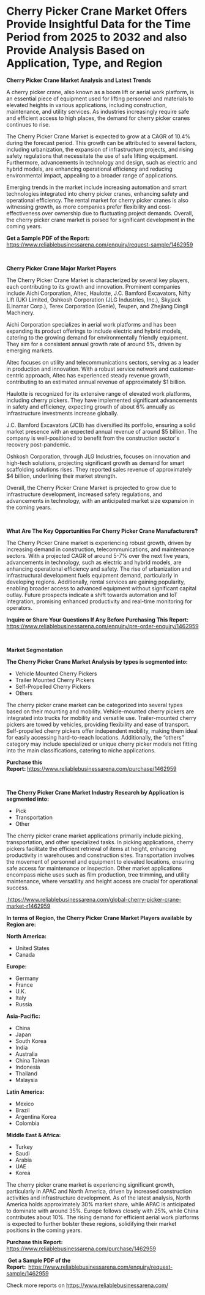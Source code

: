 <p><h1>Cherry Picker Crane Market Offers Provide Insightful Data for the Time Period from 2025 to 2032 and also Provide Analysis Based on Application, Type, and Region</h1></p><p><strong>Cherry Picker Crane Market Analysis and Latest Trends</strong></p>
<p><p>A cherry picker crane, also known as a boom lift or aerial work platform, is an essential piece of equipment used for lifting personnel and materials to elevated heights in various applications, including construction, maintenance, and utility services. As industries increasingly require safe and efficient access to high places, the demand for cherry picker cranes continues to rise.</p><p>The Cherry Picker Crane Market is expected to grow at a CAGR of 10.4% during the forecast period. This growth can be attributed to several factors, including urbanization, the expansion of infrastructure projects, and rising safety regulations that necessitate the use of safe lifting equipment. Furthermore, advancements in technology and design, such as electric and hybrid models, are enhancing operational efficiency and reducing environmental impact, appealing to a broader range of applications.</p><p>Emerging trends in the market include increasing automation and smart technologies integrated into cherry picker cranes, enhancing safety and operational efficiency. The rental market for cherry picker cranes is also witnessing growth, as more companies prefer flexibility and cost-effectiveness over ownership due to fluctuating project demands. Overall, the cherry picker crane market is poised for significant development in the coming years.</p></p>
<p><strong>Get a Sample PDF of the Report:&nbsp;</strong> <a href="https://www.reliablebusinessarena.com/enquiry/request-sample/1462959?utm_campaign=2217&utm_medium=2&utm_source=Github&utm_content=ia&utm_term=09042025&utm_id=cherry-picker-crane">https://www.reliablebusinessarena.com/enquiry/request-sample/1462959</a></p>
<p>&nbsp;</p>
<p><strong>Cherry Picker Crane Major Market Players</strong></p>
<p><p>The Cherry Picker Crane Market is characterized by several key players, each contributing to its growth and innovation. Prominent companies include Aichi Corporation, Altec, Haulotte, J.C. Bamford Excavators, Nifty Lift (UK) Limited, Oshkosh Corporation (JLG Industries, Inc.), Skyjack (Linamar Corp.), Terex Corporation (Genie), Teupen, and Zhejiang Dingli Machinery.</p><p>Aichi Corporation specializes in aerial work platforms and has been expanding its product offerings to include electric and hybrid models, catering to the growing demand for environmentally friendly equipment. They aim for a consistent annual growth rate of around 5%, driven by emerging markets.</p><p>Altec focuses on utility and telecommunications sectors, serving as a leader in production and innovation. With a robust service network and customer-centric approach, Altec has experienced steady revenue growth, contributing to an estimated annual revenue of approximately $1 billion.</p><p>Haulotte is recognized for its extensive range of elevated work platforms, including cherry pickers. They have implemented significant advancements in safety and efficiency, expecting growth of about 6% annually as infrastructure investments increase globally.</p><p>J.C. Bamford Excavators (JCB) has diversified its portfolio, ensuring a solid market presence with an expected annual revenue of around $5 billion. The company is well-positioned to benefit from the construction sector's recovery post-pandemic.</p><p>Oshkosh Corporation, through JLG Industries, focuses on innovation and high-tech solutions, projecting significant growth as demand for smart scaffolding solutions rises. They reported sales revenue of approximately $4 billion, underlining their market strength.</p><p>Overall, the Cherry Picker Crane Market is projected to grow due to infrastructure development, increased safety regulations, and advancements in technology, with an anticipated market size expansion in the coming years.</p></p>
<p>&nbsp;</p>
<p><strong>What Are The Key Opportunities For Cherry Picker Crane Manufacturers?</strong></p>
<p><p>The Cherry Picker Crane market is experiencing robust growth, driven by increasing demand in construction, telecommunications, and maintenance sectors. With a projected CAGR of around 5-7% over the next five years, advancements in technology, such as electric and hybrid models, are enhancing operational efficiency and safety. The rise of urbanization and infrastructural development fuels equipment demand, particularly in developing regions. Additionally, rental services are gaining popularity, enabling broader access to advanced equipment without significant capital outlay. Future prospects indicate a shift towards automation and IoT integration, promising enhanced productivity and real-time monitoring for operators.</p></p>
<p><strong>Inquire or Share Your Questions If Any Before Purchasing This Report:</strong> <a href="https://www.reliablebusinessarena.com/enquiry/pre-order-enquiry/1462959?utm_campaign=2217&utm_medium=2&utm_source=Github&utm_content=ia&utm_term=09042025&utm_id=cherry-picker-crane">https://www.reliablebusinessarena.com/enquiry/pre-order-enquiry/1462959</a></p>
<p>&nbsp;</p>
<p><strong>Market Segmentation</strong></p>
<p><strong>The Cherry Picker Crane Market Analysis by types is segmented into:</strong></p>
<p><ul><li>Vehicle Mounted Cherry Pickers</li><li>Trailer Mounted Cherry Pickers</li><li>Self-Propelled Cherry Pickers</li><li>Others</li></ul></p>
<p><p>The cherry picker crane market can be categorized into several types based on their mounting and mobility. Vehicle-mounted cherry pickers are integrated into trucks for mobility and versatile use. Trailer-mounted cherry pickers are towed by vehicles, providing flexibility and ease of transport. Self-propelled cherry pickers offer independent mobility, making them ideal for easily accessing hard-to-reach locations. Additionally, the “others” category may include specialized or unique cherry picker models not fitting into the main classifications, catering to niche applications.</p></p>
<p><strong>Purchase this Report:&nbsp;</strong><a href="https://www.reliablebusinessarena.com/purchase/1462959?utm_campaign=2217&utm_medium=2&utm_source=Github&utm_content=ia&utm_term=09042025&utm_id=cherry-picker-crane">https://www.reliablebusinessarena.com/purchase/1462959</a></p>
<p>&nbsp;</p>
<p><strong>The Cherry Picker Crane Market Industry Research by Application is segmented into:</strong></p>
<p><ul><li>Pick</li><li>Transportation</li><li>Other</li></ul></p>
<p><p>The cherry picker crane market applications primarily include picking, transportation, and other specialized tasks. In picking applications, cherry pickers facilitate the efficient retrieval of items at height, enhancing productivity in warehouses and construction sites. Transportation involves the movement of personnel and equipment to elevated locations, ensuring safe access for maintenance or inspection. Other market applications encompass niche uses such as film production, tree trimming, and utility maintenance, where versatility and height access are crucial for operational success.</p></p>
<p><a href="https://www.reliablebusinessarena.com/global-cherry-picker-crane-market-r1462959?utm_campaign=2217&utm_medium=2&utm_source=Github&utm_content=ia&utm_term=09042025&utm_id=cherry-picker-crane">&nbsp;https://www.reliablebusinessarena.com/global-cherry-picker-crane-market-r1462959</a></p>
<p><strong>In terms of Region, the Cherry Picker Crane Market Players available by Region are:</strong></p>
<p>
    <p> <strong> North America: </strong>
        <ul>
            <li>United States</li>
            <li>Canada</li>
        </ul>
        </p> 
    <p> <strong> Europe: </strong>
        <ul>
            <li>Germany</li>
            <li>France</li>
            <li>U.K.</li>
            <li>Italy</li>
            <li>Russia</li>
        </ul>
        </p> 
    <p> <strong> Asia-Pacific: </strong>
        <ul>
            <li>China</li>
            <li>Japan</li>
            <li>South Korea</li>
            <li>India</li>
            <li>Australia</li>
            <li>China Taiwan</li>
            <li>Indonesia</li>
            <li>Thailand</li>
            <li>Malaysia</li>
        </ul>
        </p> 
    <p> <strong> Latin America: </strong>
        <ul>
            <li>Mexico</li>
            <li>Brazil</li>
            <li>Argentina Korea</li>
            <li>Colombia</li>
        </ul>
        </p> 
    <p> <strong> Middle East & Africa: </strong>
        <ul>
            <li>Turkey</li>
            <li>Saudi</li>
            <li>Arabia</li>
            <li>UAE</li>
            <li>Korea</li>
        </ul>
    </p>
    </p>
<p><p>The cherry picker crane market is experiencing significant growth, particularly in APAC and North America, driven by increased construction activities and infrastructure development. As of the latest analysis, North America holds approximately 30% market share, while APAC is anticipated to dominate with around 35%. Europe follows closely with 25%, while China contributes about 10%. The rising demand for efficient aerial work platforms is expected to further bolster these regions, solidifying their market positions in the coming years.</p></p>
<p><strong>Purchase this Report: </strong><a href="https://www.reliablebusinessarena.com/purchase/1462959?utm_campaign=2217&utm_medium=2&utm_source=Github&utm_content=ia&utm_term=09042025&utm_id=cherry-picker-crane">https://www.reliablebusinessarena.com/purchase/1462959</a></p>
<p>&nbsp;<strong>Get a Sample PDF of the Report:&nbsp;&nbsp;</strong><a href="https://www.reliablebusinessarena.com/enquiry/request-sample/1462959?utm_campaign=2217&utm_medium=2&utm_source=Github&utm_content=ia&utm_term=09042025&utm_id=cherry-picker-crane">https://www.reliablebusinessarena.com/enquiry/request-sample/1462959</a></p>
<p><strong></strong></p>
<p>Check more reports on <a href="https://www.reliablebusinessarena.com/?utm_campaign=2217&utm_medium=2&utm_source=Github&utm_content=ia&utm_term=09042025&utm_id=cherry-picker-crane">https://www.reliablebusinessarena.com/</a></p>